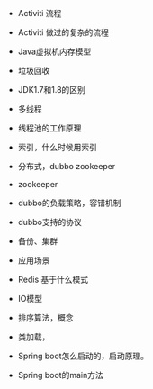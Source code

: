 
- Activiti 流程
- Activiti 做过的复杂的流程

- Java虚拟机内存模型
- 垃圾回收
- JDK1.7和1.8的区别
- 多线程
- 线程池的工作原理
- 索引，什么时候用索引
- 分布式，dubbo zookeeper
- zookeeper
- dubbo的负载策略，容错机制
- dubbo支持的协议
- 备份、集群
- 应用场景

- Redis 基于什么模式
- IO模型

- 排序算法，概念

- 类加载，

- Spring boot怎么启动的，启动原理。
- Spring boot的main方法







